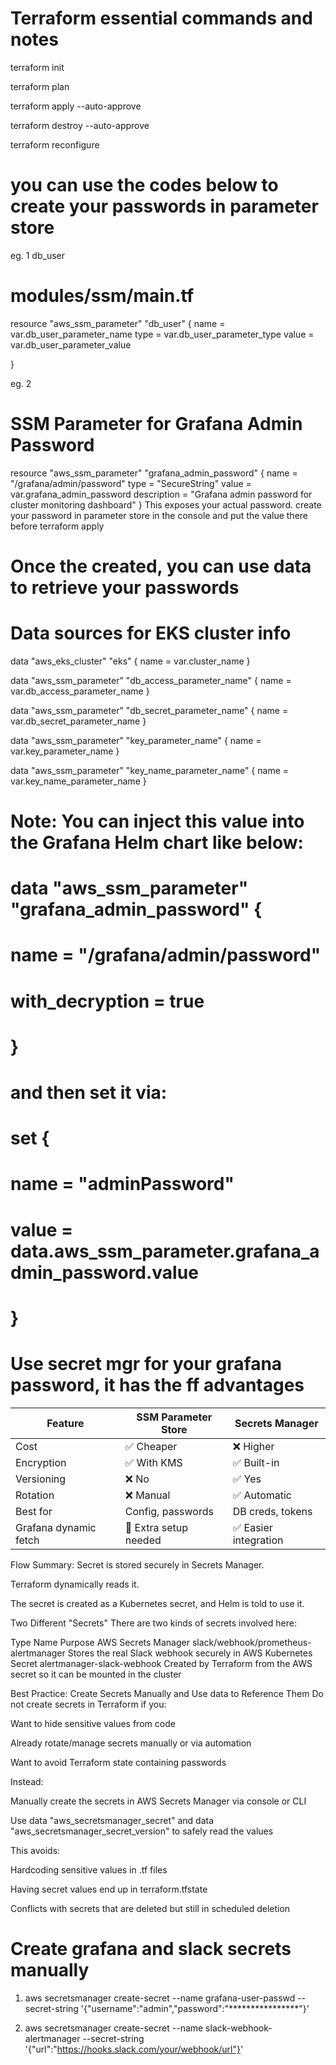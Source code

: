 # Terraform essential commands and notes
terraform init

terraform plan

terraform apply --auto-approve

terraform destroy --auto-approve

terraform reconfigure



# you can use the codes below to create your passwords in parameter store
eg. 1 db_user
# modules/ssm/main.tf
resource "aws_ssm_parameter" "db_user" {
  name  = var.db_user_parameter_name
  type  = var.db_user_parameter_type
  value = var.db_user_parameter_value

}

eg. 2
# SSM Parameter for Grafana Admin Password
resource "aws_ssm_parameter" "grafana_admin_password" {
  name        = "/grafana/admin/password"
  type        = "SecureString"
  value       = var.grafana_admin_password
  description = "Grafana admin password for cluster monitoring dashboard"
}
This exposes your actual password. create your password in parameter store in the console and put the value there before terraform apply

# Once the created, you can use data to retrieve your passwords
# Data sources for EKS cluster info

data "aws_eks_cluster" "eks" {
  name = var.cluster_name
}

data "aws_ssm_parameter" "db_access_parameter_name" {
  name = var.db_access_parameter_name
}

data "aws_ssm_parameter" "db_secret_parameter_name" {
  name = var.db_secret_parameter_name
}

data "aws_ssm_parameter" "key_parameter_name" {
  name = var.key_parameter_name
}


data "aws_ssm_parameter" "key_name_parameter_name" {
  name = var.key_name_parameter_name
}

# Note: You can inject this value into the Grafana Helm chart like below:
# data "aws_ssm_parameter" "grafana_admin_password" {
#   name            = "/grafana/admin/password"
#   with_decryption = true
# }
# 
# and then set it via:
# set {
#   name  = "adminPassword"
#   value = data.aws_ssm_parameter.grafana_admin_password.value
# }


 # Use secret mgr for your grafana password, it has the ff advantages
 | Feature               | SSM Parameter Store   | Secrets Manager      |
| --------------------- | --------------------- | -------------------- |
| Cost                  | ✅ Cheaper             | ❌ Higher             |
| Encryption            | ✅ With KMS            | ✅ Built-in           |
| Versioning            | ❌ No                  | ✅ Yes                |
| Rotation              | ❌ Manual              | ✅ Automatic          |
| Best for              | Config, passwords     | DB creds, tokens     |
| Grafana dynamic fetch | 🚧 Extra setup needed | ✅ Easier integration |

Flow Summary:
Secret is stored securely in Secrets Manager.

Terraform dynamically reads it.

The secret is created as a Kubernetes secret, and Helm is told to use it.


 Two Different "Secrets"
There are two kinds of secrets involved here:

Type	Name	Purpose
AWS Secrets Manager	slack/webhook/prometheus-alertmanager	Stores the real Slack webhook securely in AWS
Kubernetes Secret	alertmanager-slack-webhook	Created by Terraform from the AWS secret so it can be mounted in the cluster


Best Practice: Create Secrets Manually and Use data to Reference Them
Do not create secrets in Terraform if you:

Want to hide sensitive values from code

Already rotate/manage secrets manually or via automation

Want to avoid Terraform state containing passwords

Instead:

Manually create the secrets in AWS Secrets Manager via console or CLI

Use data "aws_secretsmanager_secret" and data "aws_secretsmanager_secret_version" to safely read the values

This avoids:

Hardcoding sensitive values in .tf files

Having secret values end up in terraform.tfstate

Conflicts with secrets that are deleted but still in scheduled deletion

# Create grafana and slack secrets manually

1. aws secretsmanager create-secret --name grafana-user-passwd --secret-string '{"username":"admin","password":"****************"}'


2. aws secretsmanager create-secret --name slack-webhook-alertmanager --secret-string '{"url":"https://hooks.slack.com/your/webhook/url"}'



